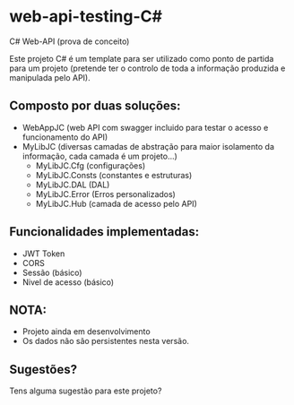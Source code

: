 # web-api-testing-C#  
  
C# Web-API (prova de conceito)  
  
Este projeto C# é um template para ser utilizado como ponto de partida para um projeto (pretende ter o controlo de toda a informação produzida e manipulada pelo API).  
  
## Composto por duas soluções:  
  
- WebAppJC (web API com swagger incluido para testar o acesso e funcionamento do API)    
- MyLibJC (diversas camadas de abstração para maior isolamento da informação, cada camada é um projeto...)    
	- MyLibJC.Cfg (configurações)  
	- MyLibJC.Consts (constantes e estruturas)  
	- MyLibJC.DAL (DAL)  
	- MyLibJC.Error (Erros personalizados)  
	- MyLibJC.Hub (camada de acesso pelo API)  
  
## Funcionalidades implementadas:  
  
- JWT Token  
- CORS  
- Sessão (básico)  
- Nivel de acesso (básico)  
  
## NOTA:  
  
- Projeto ainda em desenvolvimento  
- Os dados não são persistentes nesta versão.  
  
## Sugestões?    
  
Tens alguma sugestão para este projeto?   
  